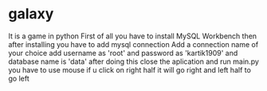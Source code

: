 # galaxy
It is a game in python 
First of all you have to install MySQL Workbench
then after installing you have to add mysql connection
Add a connection name of your choice
add username as 'root' and password as 'kartik1909' and database name is 'data'
after doing this close the aplication and run main.py
you have to use mouse if u click on right half it will go right and left half to go left
